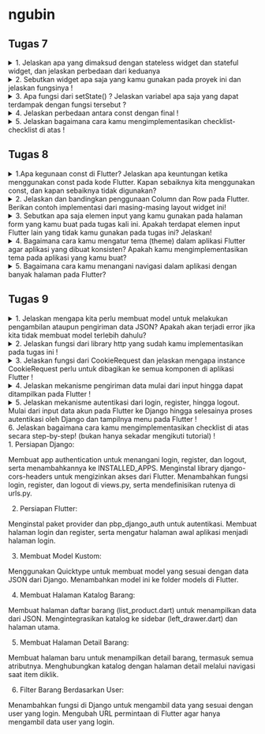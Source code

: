 # ngubin

## Tugas 7

<details>
<summary>
1. Jelaskan apa yang dimaksud dengan stateless widget dan stateful widget, dan jelaskan perbedaan dari keduanya
</summary>

Penjelasan dari kedua jenis widget ini adalah, untuk Stateless Widget ini merupakan widget yang tidak memiliki status atau kondisi yang dapat berubah selama siklus hidupnya. Artinya, Stateless Widget bersifat statis atau tidak berubah. beda seperti Stateless widget Stateful Widget adalah widget yang dapat berubah seiring waktu atau dalam menanggapi interaksi pengguna. Stateful Widget memiliki state atau status yang dapat diubah melalui fungsi `setState()` yang disediakan oleh Flutter. Penggunaanya memungkinkan aplikasi menampilkan data dinamis atau melakukan pembaruan visual sesuai dengan perubahan yang terjadi.

</details>

<details>
<summary>
2. Sebutkan widget apa saja yang kamu gunakan pada proyek ini dan jelaskan fungsinya !
</summary>
 * Scaffold -> ini adalah struktur dasar bagi AppBar dan body
 * AppBar -> menampilkan nama aplikasi (Ngubin App) dengan warna yang telah saya tentukan 
 * Padding -> Menambahkan ruang di sekitar widget lain
 * Column -> Menyusun widget lain secara vertikal
 * Row -> Menyusun widget lain secara horizontal
 * InfoCard -> Setiap kartu menampilkan data yang berbeda seperti NPM, Name, dan Class
 * Card -> Menyediakan tampilan berbentuk kartu dengan efek bayangan
 * Text -> untuk menampilkan judul aplikasi, teks sambutan, dan informasi pada InfoCard
 * SizedBox -> SizedBox memberikan jarak vertikal 16 piksel antara InfoCard dan elemen berikutnya
 * Center -> Memusatkan widget yang ada di dalamnya di tengah layar atau area yang disediakan
 * ItemCard  -> Menampilkan item interaktif yang memiliki warna latar yang berubah-ubah dan aksi ketika ditekan
 * Material -> Menyediakan dukungan untuk gaya material design pada widget
 * InkWell -> InkWell` digunakan dalam `ItemCard` untuk menunjukkan aksi ketika kartu ditekan oleh pengguna
 * Icon -> Setiap kartu memiliki ikon yang berbeda berdasarkan data `ItemHomepage`, seperti ikon mood, tambah, atau logout
 * SnackBar ->  Menampilkan pesan sementara di bagian bawah layar sebagai respon cepat ketika pengguna menekan `ItemCard`
</details>

<details>
<summary>
3. Apa fungsi dari setState() ? Jelaskan variabel apa saja yang dapat terdampak dengan fungsi tersebut ?
</summary>

Fungsi ini memiliki tujuan untuk mengatur Stateful widget, Ketika sebuah Stateful Widget ingin memperbarui tampilannya berdasarkan perubahan data atau interaksi pengguna, fungsi `setState()` dipanggil untuk memberi tahu bahwa ada perubahan pada status widget, yang menyebabkan Flutter menjalankan ulang proses build untuk memperbarui tampilan dengan data terbaru. dan semua variabel atau properti yang berada di dalam kelas state dan yang terpengaruh oleh perubahan data akan terdampak oleh `setState()`

</details>

<details>
<summary>
4. Jelaskan perbedaan antara const dengan final !
</summary>
`const` digunakan untuk mendeklarasikan nilai yang bersifat konstan pada saat kompilasi dan tidak akan berubah selama siklus hidup aplikasi. Artinya, ketika kita menetapkan nilai `const`, nilai tersebut harus sudah diketahui dan tetap sejak awal, dan nilainya tidak bisa dimodifikasi atau diubah sama sekali setelah ditetapkan. Dan untuk `final` digunakan untuk variabel yang nilainya ditetapkan satu kali saja tetapi tidak harus pada saat kompilasi. Nilai dari `final` bisa diberikan saat runtime, tetapi setelah diberikan, nilainya tidak dapat diubah lagi.
</details>

<details>
<summary>
5. Jelaskan bagaimana cara kamu mengimplementasikan checklist-checklist di atas !
</summary>
* Mengubah Tema Warna Aplikasi disesuaikan dengan ketentuan soal <br>
* Mengubah Sifat Widget Halaman Menu Menjadi Stateless <br>
* Membuat Card Sederhana yang Berisi NPM, Nama, dan Kelas <br>
* Membuat Button Card Sederhana dengan tulisan yang di sesuaikan dengan ketentuan tugas yaitu (Lihat Daftar Produk, Tambah Produk, dan Logout) <br>
* Mengintegrasikan InfoCard dan ItemCard untuk Ditampilkan di root <br>
</details>

## Tugas 8

<details>
<summary>
1.Apa kegunaan const di Flutter? Jelaskan apa keuntungan ketika menggunakan const pada kode Flutter. Kapan sebaiknya kita menggunakan const, dan kapan sebaiknya tidak digunakan?
</summary>
`const` digunakan untuk mendeklarasikan objek yang tidak berubah dan hanya akan dibuat sekali pada projek anda atau bisa dibilang objek yang konstan, keuntungan dari sifat seperti ini memoru yang digunakan cenderung lebih hemat dikarenakan tdiak akan di buat kietika widget di render, dan kode pun lebih mudah untuk di pelihara

yang saya rasakan hal kondisi yang paling cocok untuk mengunakan `const` adalah ketika widget tidak akan berubah selama runtime, tetapi jika widget menerima sesuatu yang dinamis yang akan di ubah oleh `setState` tidak disarankan mengunakan `const`

</details>

<details>
<summary>
2. Jelaskan dan bandingkan penggunaan Column dan Row pada Flutter. Berikan contoh implementasi dari masing-masing layout widget ini!
</summary>
Column dan juga row pada flutter digunakan untuk menyusun tata letak vertikal dan horizontal, dan dua duanya berfungsi sebagai kontainer

Column di gunakan untuk menyusun elemen secara vertikal. Columnmemiliki beberapa atribut seperti `mainAxisAlignment` untuk menyusun widget di sepanjang sumbu utama (vertikal pada Column) dan `crossAxisAlignment` untuk menyusun di sepanjang sumbu silang (horizontal pada Column). contoh pengunaanya pada kode yang saya buat ini adalah :

```
Column(
  crossAxisAlignment: CrossAxisAlignment.center,
  children: [
    // Row untuk menampilkan tiga InfoCard secara horizontal.
    Row(
      mainAxisAlignment: MainAxisAlignment.spaceEvenly,
      children: [
        InfoCard(title: 'NPM', content: npm),
        InfoCard(title: 'Name', content: name),
        InfoCard(title: 'Class', content: className),
      ],
    ),
    const SizedBox(height: 16.0),
    Center(
      child: Column(
        children: [
          const Padding(
            padding: EdgeInsets.only(top: 16.0),
            child: Text(
              'Welcome to Mental Health Tracker',
              style: TextStyle(
                fontWeight: FontWeight.bold,
                fontSize: 18.0,
              ),
            ),
          ),
          // GridView widget untuk menampilkan ItemCard dalam grid.
        ],
      ),
    ),
  ],
)
```

Row adalah widget yang digunakan untuk menyusun elemen secara horizontal, sam seperti Column widget ini juga memiliki atribut mainAxisAlignment dan crossAxisAlignment yang memungkinkan kita untuk mengontrol perataan widget di sepanjang sumbu utama (horizontal pada Row) dan sumbu silang (vertikal pada Row). contoh pengunaanya dalam kode saya adalah :

```
Row(
  mainAxisAlignment: MainAxisAlignment.spaceEvenly,
  children: [
    InfoCard(title: 'NPM', content: npm),
    InfoCard(title: 'Name', content: name),
    InfoCard(title: 'Class', content: className),
  ],
)
```

Dapat disimpulkan Column dan Row adalah widget tata letak utama di Flutter yang berfungsi untuk menyusun elemen-elemen secara berurutan, namun dengan orientasi yang berbeda. Column menyusun elemen-elemen secara vertikal dari atas ke bawah, sedangkan Row menyusun elemen-elemen secara horizontal dari kiri ke kanan. Kedua widget ini dilengkapi dengan properti mainAxisAlignment dan crossAxisAlignment yang membantu mengatur posisi elemen di dalamnya, namun dengan orientasi sumbu yang berbeda: sumbu utama Column adalah vertikal, sedangkan pada Row sumbu utamanya adalah horizontal. Penggunaan Column lebih cocok untuk tata letak bertumpuk seperti daftar item atau konten multi-baris, yang membutuhkan susunan vertikal. Sebaliknya, Row ideal untuk menyusun elemen-elemen secara sejajar dalam satu baris, seperti kumpulan ikon atau informasi yang ditempatkan bersebelahan.

</details>

<details>
<summary>
3. Sebutkan apa saja elemen input yang kamu gunakan pada halaman form yang kamu buat pada tugas kali ini. Apakah terdapat elemen input Flutter lain yang tidak kamu gunakan pada tugas ini? Jelaskan!
</summary>

Pada tugas kali ini saya mengunakan `TextFormField` dan `ElevatedButton`. `TextFormField` digunakan sebagai elemen input untuk menerima teks dan angka dalam berbagai bagian form, seperti name, amount, dan description. Setiap `TextFormField` dilengkapi dengan properti validator yang memungkinkan adanya validasi untuk setiap input. Misalnya, pada input name, `TextFormField` divalidasi agar tidak kosong, memiliki minimal tiga karakter, dan tidak melebihi 50 karakter. Pada input amount, TextFormField ini juga divalidasi agar tidak kosong, hanya menerima angka, dan memastikan bahwa angka tersebut positif. Input description juga memanfaatkan `TextFormField`, dengan validasi agar tidak kosong serta memiliki panjang minimal 10 karakter dan maksimal 200 karakter, untuk memastikan input deskripsi yang cukup informatif namun tidak berlebihan.

Ada beberapa elemet input yang tidak saya gunakan, beberapa nya adalah DropdownButton, Checkbox, Radio, Switch, dan Slider. saya tidak mengunakan beberapa elemen input ini didasarkan oelh kebutuhan pada aplikasi saya karena kita ambil contoh DropdownButton, DropdownButton biasanya digunakan untuk memilih satu opsi dari daftar pilihan

</details>

<details>
<summary>
4. Bagaimana cara kamu mengatur tema (theme) dalam aplikasi Flutter agar aplikasi yang dibuat konsisten? Apakah kamu mengimplementasikan tema pada aplikasi yang kamu buat?
</summary>

Tema diatur mengunakan `Theme.of(context).colorScheme.primary` untuk menjaga konsistensi warna utama di berbagai elemen, seperti pada AppBar dan tombol Save di halaman form. Tema utama aplikasi diatur untuk menggunakan warna merah sebagai primary color, yang kemudian diterapkan di seluruh widget sesuai dengan konteks tema.

dengan mengunakan theme ini aplikasi bisa secara otomatis menyesuaikan warna sesuai skema yang di tetapkan. dan pada aplikasi yang saya buat ini saya mengimplementasikanya pada berkas `menu.dart`

</details>

<details>
<summary>
5.  Bagaimana cara kamu menangani navigasi dalam aplikasi dengan banyak halaman pada Flutter?

</summary>

`Navigator` adalah kelas pada flutter yang membantu untuk menevagasi banyak halaman dengan konsep stack yang mana annti halaman di tambahkan kedalam stack ini. terdapat 2 metode utama dalam kelas ini yaitu `Navigator.push` untuk menambahkan halaman baru ke atas tumpukan dan mengarahkan pengguna ke halaman tersebut dan `Navigator.pop ` yang digunakan untuk menghapus halaman saat ini dari tumpukan dan kembali ke halaman sebelumnya.

</details>

## Tugas 9

<details>
<summary>
1. Jelaskan mengapa kita perlu membuat model untuk melakukan pengambilan ataupun pengiriman data JSON? Apakah akan terjadi error jika kita tidak membuat model terlebih dahulu?
</summary>
Model berfungsi sebagai representasi struktur data dalam aplikasi, sehingga saat melakukan pengambilan atau pengiriman data JSON, model memudahkan pemetaan data tersebut ke dalam objek yang lebih terorganisir. Dengan model, akses dan manipulasi data menjadi lebih mudah, serta validasi data lebih terjamin. Tanpa model, data akan tetap bisa diolah, tetapi dalam bentuk JSON mentah, yang meningkatkan kompleksitas dan risiko error saat pengolahan data.
</details>

<details>
<summary>
2.  Jelaskan fungsi dari library http yang sudah kamu implementasikan pada tugas ini !
</summary>
Library `http` digunakan untuk mengirim permintaan HTTP dari Flutter ke server Django.
GET: Untuk mengambil data dari server, seperti daftar produk yang sesuai dengan user tertentu.
POST: Untuk mengirim data baru ke server, seperti menambahkan produk baru.
Library ini memfasilitasi komunikasi antara frontend (Flutter) dan backend (Django).
</details>

<details>
<summary>
3. Jelaskan fungsi dari CookieRequest dan jelaskan mengapa instance CookieRequest perlu untuk dibagikan ke semua komponen di aplikasi Flutter !
</summary>
`CookieRequest` digunakan untuk menyimpan sesi user, memungkinkan aplikasi mengenali dan mempertahankan status login user. Dengan `CookieRequest`, user tidak perlu login ulang selama sesi berjalan. Dibagikan ke semua komponen di Flutter untuk memastikan pengelolaan cookie konsisten di seluruh aplikasi.
</details>

<details>
<summary>
4. Jelaskan mekanisme pengiriman data mulai dari input hingga dapat ditampilkan pada Flutter !
</summary>
* User mengisi data melalui UI di Flutter, seperti form input.
* Data tersebut dikirim ke server menggunakan HTTP request (contoh: POST).
* Server Django menerima data, memprosesnya (seperti menyimpan ke database atau melakukan validasi), lalu mengembalikan respons dalam format JSON.
* Flutter menerima respons tersebut, mengubahnya menjadi model yang sesuai, dan menampilkan datanya di UI.

</details>

<details>
<summary>
5. Jelaskan mekanisme autentikasi dari login, register, hingga logout. Mulai dari input data akun pada Flutter ke Django hingga selesainya proses autentikasi oleh Django dan tampilnya menu pada Flutter !
</summary>
* `Login`: User mengisi data akun di Flutter, lalu Flutter mengirim permintaan HTTP ke server Django untuk validasi. Jika valid, server mengembalikan cookie untuk memulai sesi user.
* `Register`: Data akun baru dikirim dari Flutter ke Django untuk membuat akun di server. Setelah akun dibuat, user diarahkan ke halaman login.
* `Logout`: Flutter menghapus cookie dan mengakhiri sesi dengan mengirim permintaan ke server Django, lalu user diarahkan kembali ke halaman login.

</details>

<summary>
6. Jelaskan bagaimana cara kamu mengimplementasikan checklist di atas secara step-by-step! (bukan hanya sekadar mengikuti tutorial) !
</summary>
1. Persiapan Django:

Membuat app authentication untuk menangani login, register, dan logout, serta menambahkannya ke INSTALLED_APPS.
Menginstal library django-cors-headers untuk mengizinkan akses dari Flutter.
Menambahkan fungsi login, register, dan logout di views.py, serta mendefinisikan rutenya di urls.py.

2. Persiapan Flutter:

Menginstal paket provider dan pbp_django_auth untuk autentikasi.
Membuat halaman login dan register, serta mengatur halaman awal aplikasi menjadi halaman login.

3. Membuat Model Kustom:

Menggunakan Quicktype untuk membuat model yang sesuai dengan data JSON dari Django.
Menambahkan model ini ke folder models di Flutter.

4. Membuat Halaman Katalog Barang:

Membuat halaman daftar barang (list_product.dart) untuk menampilkan data dari JSON.
Mengintegrasikan katalog ke sidebar (left_drawer.dart) dan halaman utama.

5. Membuat Halaman Detail Barang:

Membuat halaman baru untuk menampilkan detail barang, termasuk semua atributnya.
Menghubungkan katalog dengan halaman detail melalui navigasi saat item diklik.

6. Filter Barang Berdasarkan User:

Menambahkan fungsi di Django untuk mengambil data yang sesuai dengan user yang login.
Mengubah URL permintaan di Flutter agar hanya mengambil data user yang login.

</details>
